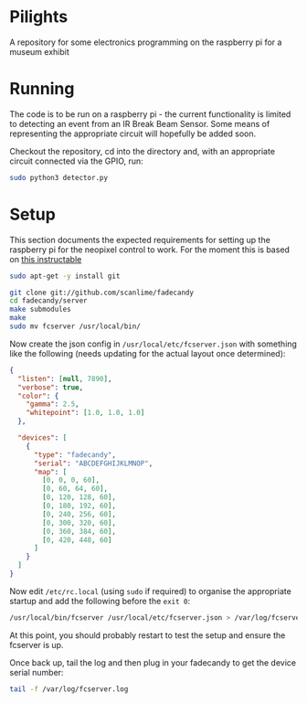 # Pilights
A repository for some electronics programming on the raspberry pi for a museum exhibit

# Running

The code is to be run on a raspberry pi - the current functionality is limited to detecting an event from an
IR Break Beam Sensor. Some means of representing the appropriate circuit will hopefully be added soon.

Checkout the repository, cd into the directory and, with an appropriate circuit connected via the GPIO, run:

```bash
sudo python3 detector.py
```

# Setup

This section documents the expected requirements for setting up the raspberry pi for the neopixel control to work.
For the moment this is based on
[this instructable](http://www.instructables.com/id/RasPi-w-Fadecandy-driver-WS2811WS2812-Addressable-/?ALLSTEPS)

```bash
sudo apt-get -y install git

git clone git://github.com/scanlime/fadecandy
cd fadecandy/server
make submodules
make
sudo mv fcserver /usr/local/bin/
```

Now create the json config in ```/usr/local/etc/fcserver.json``` with something like the following (needs updating
for the actual layout once determined):

```json
{
  "listen": [null, 7890],
  "verbose": true,
  "color": {
    "gamma": 2.5,
    "whitepoint": [1.0, 1.0, 1.0]
  },

  "devices": [
    {
      "type": "fadecandy",
      "serial": "ABCDEFGHIJKLMNOP",
      "map": [
        [0, 0, 0, 60],
        [0, 60, 64, 60],
        [0, 120, 128, 60],
        [0, 180, 192, 60],
        [0, 240, 256, 60],
        [0, 300, 320, 60],
        [0, 360, 384, 60],
        [0, 420, 448, 60]
      ]
    }
  ]
}
```

Now edit ```/etc/rc.local``` (using ```sudo``` if required) to organise the appropriate startup and add the
following before the ```exit 0```:

```bash
/usr/local/bin/fcserver /usr/local/etc/fcserver.json > /var/log/fcserver.log 2>&1 &
```

At this point, you should probably restart to test the setup and ensure the fcserver is up.

Once back up, tail the log and then plug in your fadecandy to get the device serial number:

```bash
tail -f /var/log/fcserver.log
```
